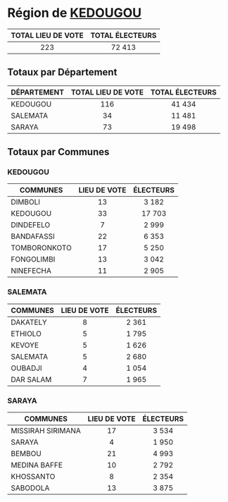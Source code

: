 # Région de [KEDOUGOU](KEDOUGOU.csv)

| TOTAL LIEU DE VOTE | TOTAL ÉLECTEURS |
|:----------------:|:-----------------:|
| 223 | 72 413 |

## Totaux par Département

| DÉPARTEMENT | TOTAL LIEU DE VOTE | TOTAL ÉLECTEURS |
| ------------ |:----------------:|:-----------------:|
| KEDOUGOU | 116 | 41 434 |
| SALEMATA | 34 | 11 481 |
| SARAYA | 73 | 19 498 |

## Totaux par Communes

### KEDOUGOU

| COMMUNES | LIEU DE VOTE | ÉLECTEURS |
| --------- |:-----:|:-----:|
| DIMBOLI | 13 | 3 182 |
| KEDOUGOU | 33 | 17 703 |
| DINDEFELO | 7 | 2 999 |
| BANDAFASSI | 22 | 6 353 |
| TOMBORONKOTO | 17 | 5 250 |
| FONGOLIMBI | 13 | 3 042 |
| NINEFECHA | 11 | 2 905 |

### SALEMATA

| COMMUNES | LIEU DE VOTE | ÉLECTEURS |
| --------- |:-----:|:-----:|
| DAKATELY | 8 | 2 361 |
| ETHIOLO | 5 | 1 795 |
| KEVOYE | 5 | 1 626 |
| SALEMATA | 5 | 2 680 |
| OUBADJI | 4 | 1 054 |
| DAR SALAM | 7 | 1 965 |

### SARAYA

| COMMUNES | LIEU DE VOTE | ÉLECTEURS |
| --------- |:-----:|:-----:|
| MISSIRAH SIRIMANA | 17 | 3 534 |
| SARAYA | 4 | 1 950 |
| BEMBOU | 21 | 4 993 |
| MEDINA BAFFE | 10 | 2 792 |
| KHOSSANTO | 8 | 2 354 |
| SABODOLA | 13 | 3 875 |
